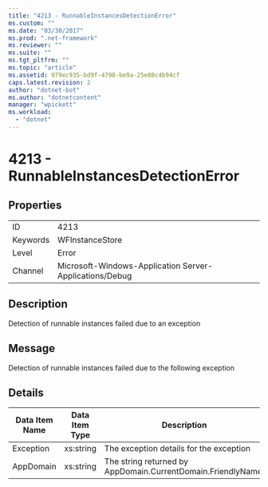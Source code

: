 ```yaml
---
title: "4213 - RunnableInstancesDetectionError"
ms.custom: ""
ms.date: "03/30/2017"
ms.prod: ".net-framework"
ms.reviewer: ""
ms.suite: ""
ms.tgt_pltfrm: ""
ms.topic: "article"
ms.assetid: 979ec935-bd9f-4798-be9a-25e08c4b94cf
caps.latest.revision: 2
author: "dotnet-bot"
ms.author: "dotnetcontent"
manager: "wpickett"
ms.workload: 
  - "dotnet"
---
```

# 4213 - RunnableInstancesDetectionError
## Properties  

|||  
|-|-|  
|ID|4213|  
|Keywords|WFInstanceStore|  
|Level|Error|  
|Channel|Microsoft-Windows-Application Server-Applications/Debug|  

## Description  
 Detection of runnable instances failed due to an exception  

## Message  
 Detection of runnable instances failed due to the following exception  

## Details  


| Data Item Name | Data Item Type |                         Description                          |
|----------------|----------------|--------------------------------------------------------------|
|   Exception    |   xs:string    |           The exception details for the exception            |
|   AppDomain    |   xs:string    | The string returned by AppDomain.CurrentDomain.FriendlyName. |

